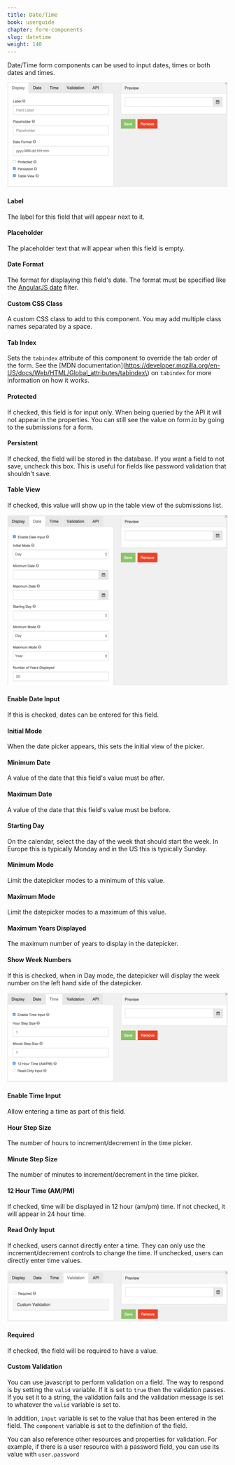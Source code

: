 ```yaml
---
title: Date/Time
book: userguide
chapter: form-components
slug: datetime
weight: 140
---
```

Date/Time form components can be used to input dates, times or both dates and times.

![](/assets/img/datetime-display.png)

#### Label

The label for this field that will appear next to it.

#### Placeholder

The placeholder text that will appear when this field is empty.

#### Date Format

The format for displaying this field's date. The format must be specified like the [AngularJS date](https://docs.angularjs.org/api/ng/filter/date) filter.

#### Custom CSS Class

A custom CSS class to add to this component. You may add multiple class names separated by a space.

#### Tab Index

Sets the `tabindex` attribute of this component to override the tab order of the form. See the [MDN documentation](https://developer.mozilla.org/en-US/docs/Web/HTML/Global_attributes/tabindex\) on `tabindex` for more information on how it works.

#### Protected

If checked, this field is for input only. When being queried by the API it will not appear in the properties. You can still see the value on form.io by going to the submissions for a form.

#### Persistent

If checked, the field will be stored in the database. If you want a field to not save, uncheck this box. This is useful for fields like password validation that shouldn't save.

#### Table View

If checked, this value will show up in the table view of the submissions list.

![](/assets/img/datetime-date.png)

#### Enable Date Input

If this is checked, dates can be entered for this field.

#### Initial Mode

When the date picker appears, this sets the initial view of the picker.

#### Minimum Date

A value of the date that this field's value must be after.

#### Maximum Date

A value of the date that this field's value must be before.

#### Starting Day

On the calendar, select the day of the week that should start the week. In Europe this is typically Monday and in the US this is typically Sunday.

#### Minimum Mode

Limit the datepicker modes to a minimum of this value.

#### Maximum Mode

Limit the datepicker modes to a maximum of this value.

#### Maximum Years Displayed

The maximum number of years to display in the datepicker.

#### Show Week Numbers

If this is checked, when in Day mode, the datepicker will display the week number on the left hand side of the datepicker.

![](/assets/img/datetime-time.png)

#### Enable Time Input

Allow entering a time as part of this field.

#### Hour Step Size

The number of hours to increment/decrement in the time picker.

#### Minute Step Size

The number of minutes to increment/decrement in the time picker.

#### 12 Hour Time (AM/PM)

If checked, time will be displayed in 12 hour (am/pm) time. If not checked, it will appear in 24 hour time.

#### Read Only Input

If checked, users cannot directly enter a time. They can only use the increment/decrement controls to change the time. If unchecked, users can directly enter time values.

![](/assets/img/datetime-validation.png)

#### Required

If checked, the field will be required to have a value.

#### Custom Validation

You can use javascript to perform validation on a field. The way to respond is by setting the `valid` variable. If it is set to `true` then the validation passes. If you set it to a string, the validation fails and the validation message is set to whatever the `valid` variable is set to.


In addition, `input` variable is set to the value that has been entered in the field. The `component` variable is set to the definition of the field.


You can also reference other resources and properties for validation. For example, if there is a user resource with a password field, you can use its value with `user.password`

